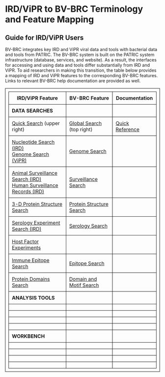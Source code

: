 <style>
table, th, td {
  border: 1px solid black;
  border-collapse: collapse;
  padding: 10px;
}
</style>

# IRD/ViPR to BV-BRC Terminology and Feature Mapping
## Guide for IRD/ViPR Users

BV-BRC integrates key IRD and ViPR viral data and tools with bacterial data and tools from PATRIC. The BV-BRC system is built on the PATRIC system infrastructure (database, services, and website). As a result, the interfaces for accessing and using data and tools differ substantially from IRD and ViPR. To aid researchers in making this transition, the table below provides a mapping of IRD and ViPR features to the corresponding BV-BRC features. Links to relevant BV-BRC help documentation are provided as well.

<table style="width:100%">
  <tr>
    <th>IRD/ViPR Feature</th>
    <th>BV-BRC Feature</th>
    <th>Documentation</th>
  </tr>
  <tr>
    <td><b>DATA SEARCHES</b></td>
    <td></td>
    <td></td>
  </tr>
  <tr>
    <td>
      <a href="https://www.fludb.org/brc/search_landing.spg?decorator=influenza">Quick Search</a> (upper right)
    </td>
    <td><a href="https://beta.bv-brc.org/view/Taxonomy/10239">Global Search</a> (top right)</td>
    <td><a href="../quick_references/global_search.html">Quick Reference</a></td>
  </tr>
  <tr>
    <td>
      <a href="https://www.fludb.org/brc/influenza_sequence_search_segment_display.spg?method=ShowCleanSearch&decorator=influenza">Nucleotide Search (IRD)</a><br>
      <a href="https://www.fludb.org/brc/influenza_sequence_search_segment_display.spg?method=ShowCleanSearch&decorator=influenza">Genome Search (ViPR)</a>
    </td>
    <td><a href="https://beta.bv-brc.org/searches/GenomeSearch">Genome Search</a></td>
    <td></td>
  </tr>
  <tr>
    <td>
      <a href="https://www.fludb.org/brc/influenza_surveillanceRecord_search.spg?method=ShowCleanSearch&decorator=influenza">Animal Surveillance Search (IRD)</a><br>
      <a href="https://www.fludb.org/brc/influenza_humanSurveillanceData_search.spg?method=ShowCleanSearch&decorator=influenza">Human Surveillance Records (IRD)</a>
    </td>
    <td><a href="https://beta.bv-brc.org/searches/SurveillanceSearch">Surveillance Search</a></td>
    <td></td>
  </tr>
  <tr>
    <td><a href="https://www.fludb.org/brc/influenza_surveillanceRecord_search.spg?method=ShowCleanSearch&decorator=influenza">3-D Protein Structure Search</a></td>
    <td><a href="https://beta.bv-brc.org/searches/ProteinStructureSearch">Protein Structure Search</a></td>
    <td></td>
  </tr>
  <! --- Insert Anti-Viral Drugs Search when available --->
  <tr>
    <td><a href="https://www.fludb.org/brc/serology_experiment_search.spg?method=ShowCleanSearch&decorator=influenza">Serology Experiment Search (IRD)</a></td>
    <td><a href="https://beta.bv-brc.org/searches/SerologySearch">Serology Search</a></td>
    <td></td>
  </tr>
  <tr>
    <td><a href="https://www.fludb.org/brc/hostFactorExperiments.spg?method=SubmitForm&decorator=influenza&navRoot=true">Host Factor Experiments</a></td>
    <td></td>
    <td></td>
  </tr>
  <tr>
    <td><a href="https://www.fludb.org/brc/influenza_epitope_search.spg?method=ShowCleanSearch&decorator=influenza">Immune Epitope Search</a></td>
    <td><a href="https://beta.bv-brc.org/searches/EpitopeSearch">Epitope Search</a></td>
    <td></td>
  </tr>
  <! --- Insert Phenotypes Search if/when available --->
  <! --- Insert PCR Primer Probe Search if/when available --->
  <! --- Insert Sequence Feature Variant Type Search if/when available --->
  <! --- Insert Human Clinical Studies Search if/when available --->
  <! --- Insert ORFeome Plasmid Data Search if/when available --->
  <tr>
    <td><a href="https://www.viprbrc.org/brc/vipr_virusDomain_search.spg?method=ShowCleanSearch&decorator=corona">Protein Domains Search</a></td>
    <td><a href="https://beta.bv-brc.org/searches/ProteinFeatureSearch">Domain and Motif Search</a></td>
    <td></td>
  </tr>
  <tr>
    <td><b>ANALYSIS TOOLS</b></td>
    <td></td>
    <td></td>
  </tr>
  <tr>
    <td></td>
    <td></td>
    <td></td>
  </tr>
  <tr>
    <td></td>
    <td></td>
    <td></td>
  </tr>
  <tr>
    <td></td>
    <td></td>
    <td></td>
  </tr>
  <tr>
    <td></td>
    <td></td>
    <td></td>
  </tr>
  <tr>
    <td><b>WORKBENCH</b></td>
    <td></td>
    <td></td>
  </tr>
  <tr>
    <td></td>
    <td></td>
    <td></td>
  </tr>
  <tr>
    <td></td>
    <td></td>
    <td></td>
  </tr>
  <tr>
    <td></td>
    <td></td>
    <td></td>
  </tr>
  <tr>
    <td></td>
    <td></td>
    <td></td>
  </tr>
</table>
